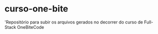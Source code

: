 # curso-one-bite
'Repositório para subir os arquivos gerados no decorrer do curso de Full-Stack OneBiteCode
